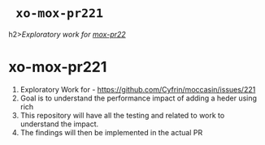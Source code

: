<p align="center">
<h1><code> xo-mox-pr221  </code></h1>
h2><i>Exploratory work for <a href="https://github.com/Cyfrin/moccasin/issues/221">mox-pr22</a></i></h2>
</p>

# xo-mox-pr221

1. Exploratory Work for - https://github.com/Cyfrin/moccasin/issues/221
2. Goal is to understand the performance impact of adding a heder using rich 
3. This repository will have all the testing and related to work to understand the impact. 
4. The findings will then be implemented in the actual PR


